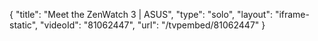 {
    "title": "Meet the ZenWatch 3 | ASUS",
    "type": "solo",
    "layout": "iframe-static",
    "videoId": "81062447",
    "url": "\/tvpembed\/81062447"
}